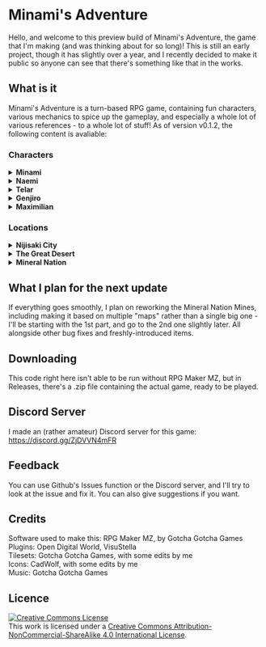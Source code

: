 # Minami's Adventure
Hello, and welcome to this preview build of Minami's Adventure, the game that I'm making (and was thinking about for so long)!
This is still an early project, though it has slightly over a year, and I recently decided to make it public so anyone can see that there's something like that in the works.
## What is it
Minami's Adventure is a turn-based RPG game, containing fun characters, various mechanics to spice up the gameplay, and especially a whole lot of various references - to a whole lot of stuff!
As of version v0.1.2, the following content is avaliable:
### Characters
<details><summary><b>Minami</b></summary>The main protagonist. She's a catgirl, and she's not silent at all!</details>
<details><summary><b>Naemi</b></summary>Minami's best friend's robotic 'sister', her main role is to assist... though she's good in combat as well.</details>
<details><summary><b>Telar</b></summary>Dead for a long time, thank to the power of (her own) Amber Necklace, Minami is able to (accidentally) resurrect her.</details>
<details><summary><b>Genjiro</b></summary>Minami's best friend, he's an inventor gifted with a whole lot of electrical powers.</details>
<details><summary><b>Maximilian</b></summary>The first (and currently only) ally, his punches hit hard, making tanky targets less of a challenge.</details>

### Locations
<details><summary><b>Nijisaki City</b></summary>The starter town, where you can rest buy some items and exchange your Rainbow Stars.</details>
<details><summary><b>The Great Desert</b></summary>There's a whole lot of bandits here, while Minami and Naemi want to go return the Amber Necklace where it belongs.</details>
<details><summary><b>Mineral Nation</b></summary><b>WARNING: Not reworked to the new leveling system yet, might experience some wonkiness or unbalanced fights</b> The real adventure starts here! Explore the underground mines, the labirynth of the Coal Forest, and the little puzzles of the Amber Mountains.</details>

## What I plan for the next update
If everything goes smoothly, I plan on reworking the Mineral Nation Mines, including making it based on multiple "maps" rather than a single big one - I'll be starting with the 1st part, and go to the 2nd one slightly later. All alongside other bug fixes and freshly-introduced items.
## Downloading
This code right here isn't able to be run without RPG Maker MZ, but in Releases, there's a .zip file containing the actual game, ready to be played.
## Discord Server
I made an (rather amateur) Discord server for this game: https://discord.gg/ZjDVVN4mFR
## Feedback
You can use Github's Issues function or the Discord server, and I'll try to look at the issue and fix it. You can also give suggestions if you want.
## Credits
Software used to make this: RPG Maker MZ, by Gotcha Gotcha Games<br>
Plugins: Open Digital World, VisuStella<br>
Tilesets: Gotcha Gotcha Games, with some edits by me<br>
Icons: CadWolf, with some edits by me<br>
Music: Gotcha Gotcha Games
## Licence
<a rel="license" href="http://creativecommons.org/licenses/by-nc-sa/4.0/"><img alt="Creative Commons License" style="border-width:0" src="https://i.creativecommons.org/l/by-nc-sa/4.0/88x31.png" /></a><br />This work is licensed under a <a rel="license" href="http://creativecommons.org/licenses/by-nc-sa/4.0/">Creative Commons Attribution-NonCommercial-ShareAlike 4.0 International License</a>.